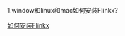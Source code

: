 1.window和linux和mac如何安装Flinkx?

[如何安装Flinkx]( https://github.com/wxgzgl/flinkx-web/blob/master/docs/InstallFlinkx.md )

